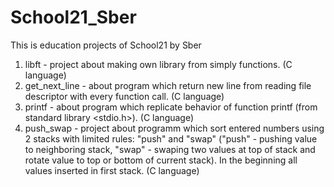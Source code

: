 # School21_Sber
This is education projects of School21 by Sber

1. libft - project about making own library from simply functions. (C language)
2. get_next_line - about program which return new line from reading file descriptor with every function call. (C language)
3. printf - about program which replicate behavior of function printf (from standard library <stdio.h>). (C language)
4. push_swap - project about programm which sort entered numbers using 2 stacks with limited rules: "push" and "swap" ("push" - pushing value to neighboring stack, "swap" - swaping two values at top of stack and rotate value to top or bottom of current stack). In the beginning all values inserted in first stack. (C language)
